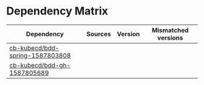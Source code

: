 # Dependency Matrix

Dependency | Sources | Version | Mismatched versions
---------- | ------- | ------- | -------------------
[cb-kubecd/bdd-spring-1587803808](https://github.com/cb-kubecd/bdd-spring-1587803808.git) |  | []() | 
[cb-kubecd/bdd-gh-1587805689](https://github.com/cb-kubecd/bdd-gh-1587805689.git) |  | []() | 
